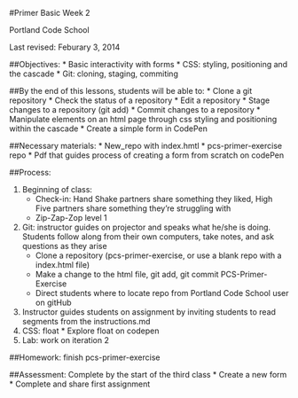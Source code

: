 #Primer Basic Week 2

Portland Code School

Last revised: Feburary 3, 2014

##Objectives: 
	*	Basic interactivity with forms
	*	CSS: styling, positioning and the cascade
	*	Git: cloning, staging, commiting

##By the end of this lessons, students will be able to:
	*	Clone a git repository
	*	Check the status of a repository
	*	Edit a repository
	*	Stage changes to a repository (git add)
	*	Commit changes to a repository
	*	Manipulate elements on an html page through css styling and positioning within 	the cascade
	*	Create a simple form in CodePen
	

##Necessary materials: 
	*	New_repo with index.hmtl
	*	pcs-primer-exercise repo
	*	Pdf that guides process of creating a form from scratch on codePen
	
##Process:
1.	Beginning of class: 
	*	Check-in: Hand Shake partners share something they liked, High Five partners share something they’re struggling with
	*	Zip-Zap-Zop level 1
2.	Git: instructor guides on projector and speaks what he/she is doing.  Students follow along from their own computers, take notes, and ask questions as they arise
	*	Clone a repository (pcs-primer-exercise, or use a blank repo with a index.html file)
	*	Make a change to the html file, git add, git commit
	PCS-Primer-Exercise
	*	Direct students where to locate repo from Portland Code School user on gitHub
3.	Instructor guides students on assignment by inviting students to read segments from the instructions.md
4.	CSS: float
		*	Explore float on codepen
5.	Lab: work on iteration 2

##Homework: finish pcs-primer-exercise

##Assessment: Complete by the start of the third class
	*	Create a new form
	*	Complete and share first assignment
	 


